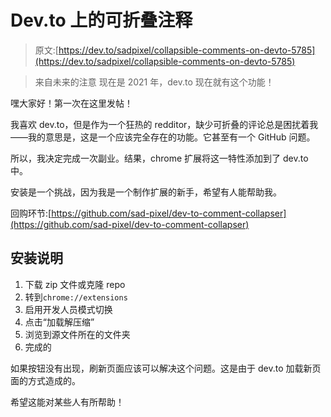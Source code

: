 # Dev.to 上的可折叠注释

> 原文:[https://dev.to/sadpixel/collapsible-comments-on-devto-5785](https://dev.to/sadpixel/collapsible-comments-on-devto-5785)

> 来自未来的注意
> 现在是 2021 年，dev.to 现在就有这个功能！

嘿大家好！第一次在这里发帖！

我喜欢 dev.to，但是作为一个狂热的 redditor，缺少可折叠的评论总是困扰着我——我的意思是，这是一个应该完全存在的功能。它甚至有一个 GitHub 问题。

所以，我决定完成一次副业。结果，chrome 扩展将这一特性添加到了 dev.to 中。

安装是一个挑战，因为我是一个制作扩展的新手，希望有人能帮助我。

回购环节:[https://github.com/sad-pixel/dev-to-comment-collapser](https://github.com/sad-pixel/dev-to-comment-collapser)

## [](#installation-instructions)安装说明

1.  下载 zip 文件或克隆 repo
2.  转到`chrome://extensions`
3.  启用开发人员模式切换
4.  点击“加载解压缩”
5.  浏览到源文件所在的文件夹
6.  完成的

如果按钮没有出现，刷新页面应该可以解决这个问题。这是由于 dev.to 加载新页面的方式造成的。

希望这能对某些人有所帮助！
